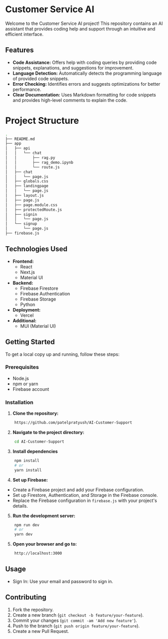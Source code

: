 # Customer Service AI 

Welcome to the Customer Service AI project! This repository contains an AI assistant that provides coding help and support through an intuitive and efficient interface.

## Features

- **Code Assistance:** Offers help with coding queries by providing code snippets, explanations, and suggestions for improvement.
- **Language Detection:** Automatically detects the programming language of provided code snippets.
- **Error Checking:** Identifies errors and suggests optimizations for better performance.
- **Clear Documentation:** Uses Markdown formatting for code snippets and provides high-level comments to explain the code.

# Project Structure

```bash
.
├── README.md
├── app
│   ├── api
│   │   └── chat
│   │       ├── rag.py
│   │       ├── rag_demo.ipynb
│   │       └── route.js
│   ├── chat
│   │   └── page.js
│   ├── globals.css
│   ├── landingpage
│   │   └── page.js
│   ├── layout.js
│   ├── page.js
│   ├── page.module.css
│   ├── protectedRoute.js
│   ├── signin
│   │   └── page.js
│   └── signup
│       └── page.js
├── firebase.js
```

## Technologies Used

- **Frontend:**
  - React
  - Next.js
  - Material UI
- **Backend:**
  - Firebase Firestore
  - Firebase Authentication
  - Firebase Storage
  - Python
- **Deployment:**
  - Vercel
- **Additional:**
  - MUI (Material UI)
 
## Getting Started

To get a local copy up and running, follow these steps:

### Prerequisites

- Node.js
- npm or yarn
- Firebase account

### Installation

1. **Clone the repository:**

```bash
    https://github.com/patelpratyush/AI-Customer-Support
```

2. **Navigate to the project directory:**

```bash
    cd AI-Customer-Support
```

3. **Install dependencies**

```bash
    npm install
    # or
    yarn install
```

4. **Set up Firebase:**

- Create a Firebase project and add your Firebase configuration.
- Set up Firestore, Authentication, and Storage in the Firebase console.
- Replace the Firebase configuration in `firebase.js` with your project's details.

5. **Run the development server:**

```bash
    npm run dev
    # or
    yarn dev
```

5. **Open your browser and go to:**

```bash
    http://localhost:3000
```

## Usage

- Sign In: Use your email and password to sign in.

## Contributing

1. Fork the repository.
2. Create a new branch (`git checkout -b feature/your-feature`).
3. Commit your changes (`git commit -am 'Add new feature'`).
4. Push to the branch (`git push origin feature/your-feature`).
5. Create a new Pull Request.
